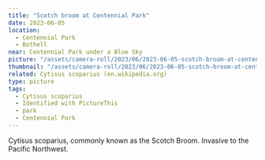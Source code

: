 ```yaml
---
title: "Scotch broom at Centennial Park"
date: 2023-06-05
location:
  - Centennial Park
  - Bothell
near: Centennial Park under a Blue Sky
picture: "/assets/camera-roll/2023/06/2023-06-05-scotch-broom-at-centennial-park/20230605_004144311_iOS.jpg"
thumbnail: "/assets/camera-roll/2023/06/2023-06-05-scotch-broom-at-centennial-park/20230605_004144311_iOS-thumbnail.jpg"
related: Cytisus scoparius (en.wikipedia.org)
type: picture
tags:
  - Cytisus scoparius
  - Identified with PictureThis
  - park
  - Centennial Park
---
```

Cytisus scoparius, commonly known as the Scotch Broom. Invasive to the Pacific Northwest.